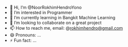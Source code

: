 - 👋 Hi, I’m @NoorRokhimHendroYono
- 👀 I’m interested in Programmer
- 🌱 I’m currently learning in Bangkit Machine Learning
- 💞️ I’m looking to collaborate on a great project
- 📫 How to reach me, email: @rokhimhendro@gmail.com
- 😄 Pronouns: ...
- ⚡ Fun fact: ...

<!---
NoorRokhimHendroYono/NoorRokhimHendroYono is a ✨ special ✨ repository because its `README.md` (this file) appears on your GitHub profile.
You can click the Preview link to take a look at your changes.
--->
